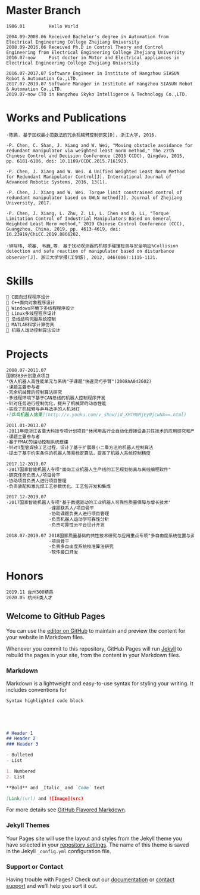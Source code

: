 # Master Branch
```
1986.01         Hello World

2004.09-2008.06 Received Bachelor's degree in Automation from Electrical Engineering College Zhejiang University
2008.09-2016.06 Received Ph.D in Control Theory and Control Engineering from Electrical Engineering College Zhejiang University
2016.07-now     Post doctor in Motor and Electrical appliances in Electrical Engineering College Zhejiang University

2016.07-2017.07 Software Engineer in Institute of Hangzhou SIASUN Robot & Automation Co.,LTD.
2017.07-2019.07 Software Manager in Institute of Hangzhou SIASUN Robot & Automation Co.,LTD.
2019.07-now CTO in Hangzhou Skyko Intelligence & Technology Co.,LTD.
```
# Works and Publications
```
·陈鹏. 基于加权最小范数法的冗余机械臂控制研究[D]. 浙江大学, 2016.

·P. Chen, C. Shan, J. Xiang and W. Wei, "Moving obstacle avoidance for redundant manipulator via weighted least norm method," The 27th Chinese Control and Decision Conference (2015 CCDC), Qingdao, 2015, pp. 6181-6186, doi: 10.1109/CCDC.2015.7161923.

·P. Chen, J. Xiang and W. Wei. A Unified Weighted Least Norm Method for Redundant Manipulator Control[J]. International Journal of Advanced Robotic Systems, 2016, 13(1).

·P. Chen, J. Xiang and W. Wei. Torque limit constrained control of redundant manipulator based on GWLN method[J]. Journal of Zhejiang University, 2017.

·P. Chen, J. Xiang, L. Zhu, Z. Li, L. Chen and Q. Li, "Torque Limitation Control of Industrial Manipulators Based on General Weighted Least Norm method," 2019 Chinese Control Conference (CCC), Guangzhou, China, 2019, pp. 4613-4619, doi: 10.23919/ChiCC.2019.8866202.

·钟琮玮, 项基, 韦巍,等. 基于扰动观测器的机械手碰撞检测与安全响应%Collision detection and safe reaction of manipulator based on disturbance observer[J]. 浙江大学学报(工学版), 2012, 046(006):1115-1121.
```

# Skills

```markdown
 C面向过程程序设计
 C++面向对象程序设计
 Windows环境下多线程程序设计
 Linux多线程程序设计
 总线结构伺服系统控制
 MATLAB科学计算仿真
 机器人运动控制算法设计
```

# Projects

```markdown
2008.07-2011.07 
国家863计划重点项目
"仿人机器人高性能单元与系统"子课题"快速灵巧手臂"(2008AA042602) 
·课题主要参与者
·冗余机械臂的控制算法研究
·多线程环境下基于CAN总线的机器人控制程序开发
·针对任务进行控制优化，提升了机械臂的动态性能
·实现了机械臂与乒乓选手的人机对打
·[乒乓机器人效果](http://v.youku.com/v_show/id_XMTM0MjEyNjcwNA==.html)
```
                
```markdown                
2011.01-2013.07 
·2011年度浙江省重大科技专项计划项目"休闲用品行业自动化焊接设备共性技术的应用研究和产业化"
·课题主要参与者
·基于PMAC的运动控制系统搭建
·针对T型管焊接工艺过程，设计了基于扩展最小二乘方法的机器人控制算法
·提出了基于约束条件的机器人简易标定算法，提高了机器人系统控制精度
```

```markdown                
2017.12-2019.07 
·2017国家智能机器人专项"面向工业机器人生产线的工艺规划仿真与离线编程软件"
·研究任务负责人/项目骨干
·协助项目负责人进行项目管理
·负责装配和激光焊工艺参数优化、工艺包开发和集成
```

```markdown                
2017.12-2019.07 
·2017国家智能机器人专项"基于数据驱动的工业机器人可靠性质量保障与增长技术"
                ·课题联系人/项目骨干
                ·协助课题负责人进行项目管理
                ·负责机器人运动学可靠性分析
                ·负责可靠性云平台设计开发
```

```markdown                
2018.07-2019.07 2018国家质量基础的共性技术研究与应用重点专项"多自由度系统位置与姿态过程控制计量关键技术研究"
                ·项目骨干
                ·负责多自由度系统校准算法研究
                ·软件接口开发
```
# Honors

```markdown                
2019.11 台州500精英
2020.05 杭州E类人才
```


## Welcome to GitHub Pages

You can use the [editor on GitHub](https://github.com/tangguotongling/tangguotongling.github.com/edit/master/index.md) to maintain and preview the content for your website in Markdown files.

Whenever you commit to this repository, GitHub Pages will run [Jekyll](https://jekyllrb.com/) to rebuild the pages in your site, from the content in your Markdown files.

### Markdown

Markdown is a lightweight and easy-to-use syntax for styling your writing. It includes conventions for

```markdown
Syntax highlighted code block

                
                


# Header 1
## Header 2
### Header 3

- Bulleted
- List

1. Numbered
2. List

**Bold** and _Italic_ and `Code` text

[Link](url) and ![Image](src)
```

For more details see [GitHub Flavored Markdown](https://guides.github.com/features/mastering-markdown/).

### Jekyll Themes

Your Pages site will use the layout and styles from the Jekyll theme you have selected in your [repository settings](https://github.com/tangguotongling/tangguotongling.github.com/settings). The name of this theme is saved in the Jekyll `_config.yml` configuration file.

### Support or Contact

Having trouble with Pages? Check out our [documentation](https://help.github.com/categories/github-pages-basics/) or [contact support](https://github.com/contact) and we’ll help you sort it out.
